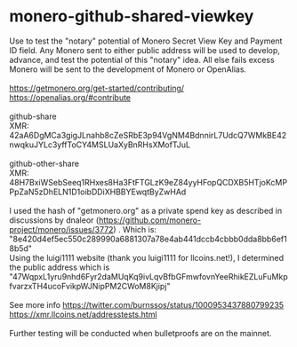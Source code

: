 # monero-github-shared-viewkey
Use to test the "notary" potential of Monero Secret View Key and Payment ID field.
Any Monero sent to either public address will be used to develop, advance, and test the potential of this "notary" idea. All else fails excess Monero will be sent to the development of Monero or OpenAlias. 
<br>
<br>
https://getmonero.org/get-started/contributing/
<br>
https://openalias.org/#contribute
<br>
<br>
github-share
<br>
XMR: 42aA6DgMCa3gigJLnahb8cZeSRbE3p94VgNM4BdnnirL7UdcQ7WMkBE42nwqkuJYLc3yffToCY4MSLUaXyBnRHsXMofTJuL
<br>
<br>
github-other-share
<br>
XMR: 48H7BxiWSebSeeq1RHxes8Ha3FtFTGLzK9eZ84yyHFopQCDXB5HTjoKcMPPpZaN5zDhELN1D1oibDDiXHBBYEwqtByZwHAd
<br>
<br>
I used the hash of "getmonero.org" as a private spend key as described in discussions by dnaleor (https://github.com/monero-project/monero/issues/3772) . Which is: "8e420d4ef5ec550c289990a6881307a78e4ab441dccb4cbbb0dda8bb6ef18b5d"
<br>
Using the luigi1111 website (thank you luigi1111 for llcoins.net!), I determined the public address which is "47WqpxL1yru9nhd6Fyr2daMUqKq9ivLqvBfbGFmwfovnYeeRhikEZLuFuMkpfvarzxTH4ucoFvikpWJNipPM2CWoM8Kjipj" 
<br>
<br>
See more info https://twitter.com/burnssos/status/1000953437880799235
<br>
https://xmr.llcoins.net/addresstests.html
<br>
<br>
Further testing will be conducted when bulletproofs are on the mainnet.
<br>
